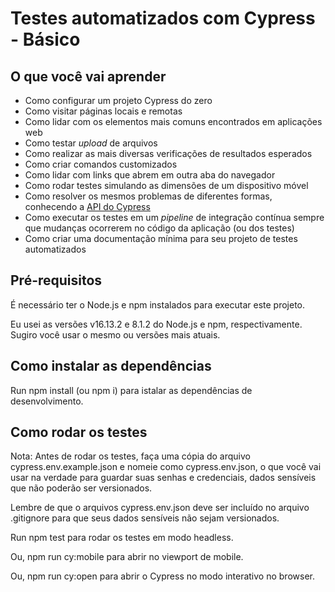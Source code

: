 # Testes automatizados com Cypress - Básico
## O que você vai aprender

- Como configurar um projeto Cypress do zero
- Como visitar páginas locais e remotas
- Como lidar com os elementos mais comuns encontrados em aplicações web
- Como testar _upload_ de arquivos
- Como realizar as mais diversas verificações de resultados esperados
- Como criar comandos customizados
- Como lidar com links que abrem em outra aba do navegador
- Como rodar testes simulando as dimensões de um dispositivo móvel
- Como resolver os mesmos problemas de diferentes formas, conhecendo a [API do Cypress](https://docs.cypress.io/api/table-of-contents)
- Como executar os testes em um _pipeline_ de integração contínua sempre que mudanças ocorrerem no código da aplicação (ou dos testes)
- Como criar uma documentação mínima para seu projeto de testes automatizados

## Pré-requisitos

É necessário ter o Node.js e npm instalados para executar este projeto.

Eu usei as versões v16.13.2 e 8.1.2 do Node.js e npm, respectivamente. Sugiro você usar o mesmo ou versões mais atuais.

## Como instalar as dependências

Run npm install (ou npm i) para istalar as dependências de desenvolvimento.

## Como rodar os testes

Nota: Antes de rodar os testes, faça uma cópia do arquivo cypress.env.example.json e nomeie como cypress.env.json, o que você vai usar na verdade para guardar suas senhas e credenciais, dados sensíveis que não poderão ser versionados.

Lembre de que o arquivos cypress.env.json deve ser incluído no arquivo .gitignore para que seus dados sensíveis não sejam versionados.

Run npm test para rodar os testes em modo headless.

Ou, npm run cy:mobile para abrir no viewport de mobile. 

Ou, npm run cy:open para abrir o Cypress no modo interativo no browser.

